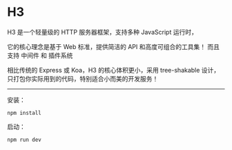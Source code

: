 # H3
H3 是一个轻量级的 HTTP 服务器框架，支持多种 JavaScript 运行时，

它的核心理念是基于 Web 标准，提供简洁的 API 和高度可组合的工具集！
而且支持 中间件 和 插件系统

相比传统的 Express 或 Koa，H3 的核心体积更小，采用 tree-shakable 设计，只打包你实际用到的代码，特别适合小而美的开发服务！

---

安装：
```
npm install
```
启动：
```
npm run dev
```
